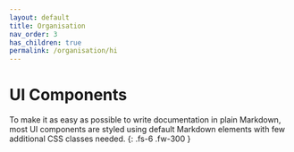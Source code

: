 ```yaml
---
layout: default
title: Organisation
nav_order: 3
has_children: true
permalink: /organisation/hi
---
```


# UI Components

To make it as easy as possible to write documentation in plain Markdown, most UI components are styled using default Markdown elements with few additional CSS classes needed.
{: .fs-6 .fw-300 }